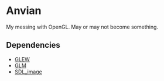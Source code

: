 Anvian
======

My messing with OpenGL. May or may not become something.

Dependencies
------------

- [GLEW](http://glew.sourceforge.net/)
- [GLM](http://glm.g-truc.net/)
- [SDL_image](http://www.libsdl.org/projects/SDL_image/)

